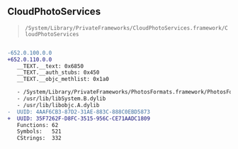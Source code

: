 ## CloudPhotoServices

> `/System/Library/PrivateFrameworks/CloudPhotoServices.framework/CloudPhotoServices`

```diff

-652.0.100.0.0
+652.0.110.0.0
   __TEXT.__text: 0x6850
   __TEXT.__auth_stubs: 0x450
   __TEXT.__objc_methlist: 0x1a0

   - /System/Library/PrivateFrameworks/PhotosFormats.framework/PhotosFormats
   - /usr/lib/libSystem.B.dylib
   - /usr/lib/libobjc.A.dylib
-  UUID: 4AAF6CB3-87D2-31AE-883C-888C0EBD5873
+  UUID: 35F7262F-D8FC-3515-956C-CE71AADC1809
   Functions: 62
   Symbols:   521
   CStrings:  332

```
